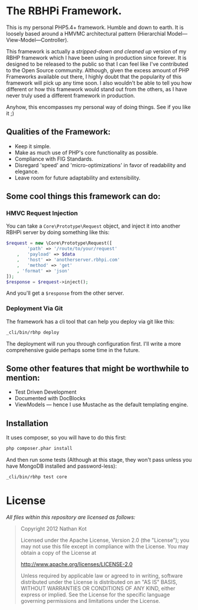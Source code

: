 # The RBHPi Framework.

This is my personal PHP5.4+ framework. Humble and down to earth. It is loosely based around a HMVMC architectural pattern (Hierarchial Model—View-Model—Controller).

This framework is actually a _stripped-down and cleaned up_ version of my RBHP framework which I have been using in production since forever. It is designed to be released to the public so that I can feel like I've contributed to the Open Source community. Although, given the excess amount of PHP Frameworks available out there, I highly doubt that the popularity of this framework will pick up any time soon. I also wouldn't be able to tell you how different or how this framework would stand out from the others, as I have never truly used a different framework in production.

Anyhow, this encompasses my personal way of doing things. See if you like it ;)

## Qualities of the Framework:

- Keep it simple.
- Make as much use of PHP's core functionality as possible.
- Compliance with FIG Standards.
- Disregard 'speed' and 'micro-optimizations' in favor of readability and elegance.
- Leave room for future adaptability and extensibility.

## Some cool things this framework can do:

### HMVC Request Injection

You can take a `Core\Prototype\Request` object, and inject it into another RBHPi server by doing something like this:

```php
$request = new \Core\Prototype\Request([
		'path' => '/route/to/your/request'
	,	'payload' => $data
	,	'host' => 'anotherserver.rbhpi.com'
	,	'method' => 'get'
	, 'format' => 'json'
]);
$response = $request->inject();
```

And you'll get a `$response` from the other server.

### Deployment Via Git

The framework has a cli tool that can help you deploy via git like this:

```bash
_cli/bin/rbhp deploy
```

The deployment will run you through configuration first. I'll write a more comprehensive guide perhaps some time in the future.

## Some other features that might be worthwhile to mention:

- Test Driven Development
- Documented with DocBlocks
- ViewModels — hence I use Mustache as the default templating engine.

## Installation

It uses composer, so you will have to do this first:

```bash
php composer.phar install
```

And then run some tests (Although at this stage, they won't pass unless you have MongoDB installed and password-less):

```bash
_cli/bin/rbhp test core
```

# License

_All files within this repository are licensed as follows:_

>	Copyright 2012 Nathan Kot
>
>	Licensed under the Apache License, Version 2.0 (the "License");
>	you may not use this file except in compliance with the License.
>	You may obtain a copy of the License at
>
>	http://www.apache.org/licenses/LICENSE-2.0
>
>	Unless required by applicable law or agreed to in writing, software
>	distributed under the License is distributed on an "AS IS" BASIS,
>	WITHOUT WARRANTIES OR CONDITIONS OF ANY KIND, either express or implied.
>	See the License for the specific language governing permissions and
>	limitations under the License.

